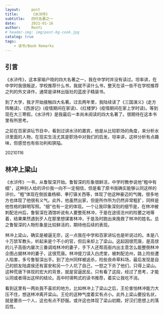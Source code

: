 ```yaml
---
layout:     post
title:      《水浒传》
subtitle:   四代名著之一
date:       2021-01-16
author:     RenYi
# header-img: img/post-bg-cook.jpg
catalog: true
tags:
    - 读书/Book Remarks
---
```


## 引言

《水浒传》，这本家喻户晓的四大名著之一，我在中学时并没有读过。坦率讲，在中学时我很叛逆，学校推荐什么书，我就不读什么书，整天在读一些不在学校推荐之列的外文译作，通常是译林出版社的蓝皮子精装书。

到了大学，我才开始接触四大名著。过去两年里，我陆续读了《三国演义》(走方阵略读)、《西游记》(疫情期间在家读)、《红楼梦》(疫情期间在家上学时读)。等到现在大三寒假，《水浒传》是我最后一本尚未阅读的四大名著了。很期待在这本书里有所思考。

之前在百家讲坛节目中，看到过讲水浒的嘉宾，他是从比较职场的角度，来分析水浒里面的人物，在现实生活尤其是职场中对我们的启发。坦率讲，这样分析有点趣味，但感觉也有些功利和狭隘。

20210116

## 林冲上梁山

《水浒传》一书，从鲁智深开始。鲁智深的形象很鲜活，中学时教参说他"粗中有细"，这种别人给的评价我一向不一定相信，但是看了原书我确实能够认同这样的评价。"粗"体现在倒拔垂杨柳、拳打镇关西等，体现了他这种豪迈的气魄，很多地方也体现了他很有义气。此外，他虽然出家，但是所作所为仍然非常粗犷，同样是他性格的鲜明写照。"细"也有一定的体现。一个让我印象深刻的细节是，在林冲被刺配沧州后，鲁智深在酒馆听说有人要整死林冲，于是在途径沧州的险要之地等着，结果果然遇到歹人在那里想谋害林冲，于是及时跑出来挽救了林冲的姓名。总之鲁智深的人物形象是比较鲜活的，期待他后续的表现。

林冲上梁山，确实是被逼无奈，这一点我在中学和百家讲坛也是听说过的。本是八十万禁军教头，听起来是个不小的官，但后来却上了梁山。这起因很荒唐，是高俅的儿子高衙内屡次三番调戏林冲的妻子，手下人还帮高衙内出主意怎么能整倒林冲企图占据林冲的妻子，这很荒唐。林冲提刀误入白虎堂，被刺配沧州，路上险些遭人陷害，多亏鲁智深出手。到了沧州同样被追杀，险些丧命草料场，最后发现是自己的损友陆虞侯还有富安和另一个人坑了自己，一怒之下杀了他们，只得上梁山。这种荒唐下体现的宏大的背景，就是官逼民反。只有看了这段，经过了思考，才能认同或者得出这样的结论。高中时填鸭式的读书推荐，着实让我吃不消。

看到这里有一两处我不喜欢的地方。比如林冲上了梁山之后，王伦害怕林冲能力大压不住，想送林冲离开梁山。王伦的这种气度着实有点小。此外上梁山要投名状，就是要杀一个人，这也有点不舒服。或许这也体现了梁山初期，好汉们思想上的落后性。